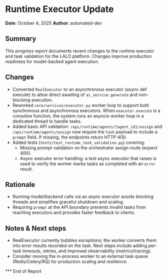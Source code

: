 # Runtime Executor Update

**Date:** October 4, 2025
**Author:** automated-dev

## Summary

This progress report documents recent changes to the runtime executor and task validation for the LALO platform. Changes improve production readiness for model-backed agent execution.

## Changes

- Converted `RealExecutor` to an asynchronous executor (async def execute) to allow direct awaiting of `ai_service.generate` and non-blocking execution.
- Reworked `core/services/executor.py` worker loop to support both synchronous and asynchronous executors. When `executor.execute` is a coroutine function, the system runs an asyncio worker loop in a dedicated thread to handle tasks.
- Added basic API validation: `/api/runtime/agents/{agent_id}/assign` and `/api/runtime/agents/assign` now require the `task` payload to include a `prompt` field. If missing, the endpoints return HTTP 400.
- Added tests (`tests/test_runtime_task_validation.py`) covering:
  - Missing prompt validation on the orchestrator assign route (expect 400).
  - Async executor error handling: a test async executor that raises is used to verify the worker marks tasks as completed with an `error` result.

## Rationale

- Running model/backend calls via an async executor avoids blocking threads and simplifies graceful shutdown and scaling.
- Requiring `prompt` at the API boundary prevents invalid tasks from reaching executors and provides faster feedback to clients.

## Notes & Next steps

- RealExecutor currently bubbles exceptions; the worker converts them into error results recorded on the task. Next steps include adding per-task timeouts, retries, and improved observability (metrics/tracing).
- Consider moving the in-process worker to an external task queue (Redis/Celery/RQ) for production scaling and resilience.

*** End of Report
